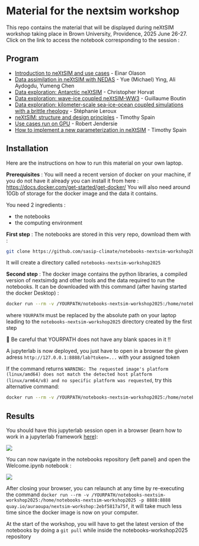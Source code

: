 # Material for the nextsim workshop

This repo contains the material that will be displayed during neXtSIM workshop taking place in Brown University, Providence, 2025 June 26-27.
Click on the link to access the notebook corresponding to the session :

## Program

  - [Introduction to neXtSIM and use cases](nextsimdg/README.md) - Einar Olason
  - [Data assimilation in neXtSIM with NEDAS](assimilation/demo-osse.ipynb) - Yue (Michael) Ying, Ali Aydogdu, Yumeng Chen
  - [Data exploration: Antarctic neXtSIM](antarctic/examine_BBM_EVP.ipynb) - Christopher Horvat
  - [Data exploration: wave-ice coupled neXtSIM-WW3](ww3-nextsim/tutorial_ww3-nextsim.ipynb) - Guillaume Boutin
  - [Data exploration: kilometer-scale sea-ice-ocean coupled simulations with a brittle rheology](hires-bbm/README.md) - Stéphanie Leroux
  - [neXtSIM: structure and design principles](nextsim-structure/README.md) - Timothy Spain
  - [Use cases run on GPU](nextsimdg-gpu/README.md) - Robert Jendersie
  - [How to implement a new parameterization in neXtSIM](nextsim-param/README.md) - Timothy Spain

## Installation

Here are the instructions on how to run this material on your own laptop.

**Prerequisites** : You will need a recent version of docker on your machine, if you do not have it already you can install it from here : https://docs.docker.com/get-started/get-docker/
You will also need around 10Gb of storage for the docker image and the data it contains.

You need 2 ingredients :
  - the notebooks
  - the computing environment


**First step** : The notebooks are stored in this very repo, download them with : 

```bash
git clone https://github.com/sasip-climate/notebooks-nextsim-workshop2025.git
```

It will create a directory called `notebooks-nextsim-workshop2025`

**Second step** : The docker image contains the python libraries, a compiled version of nextsimdg and other tools and the data required to run the notebooks. It can be downloaded with this command (after having started the docker Desktop) :

```bash
docker run --rm -v /YOURPATH/notebooks-nextsim-workshop2025:/home/notebooks-nextsim-workshop2025 -p 8888:8888 quay.io/auraoupa/nextsim-workshop:2ebf5817a75f 
```

where `YOURPATH` must be replaced by the absolute path on your laptop leading to the `notebooks-nextsim-workshop2025` directory created by the first step

📌 Be careful that YOURPATH does not have any blank spaces in it !!

A jupyterlab is now deployed, you just have to open in a browser the given adress `http://127.0.0.1:8888/lab?token=...` with your assigned token

If the command returns ```WARNING: The requested image's platform (linux/amd64) does not match the detected host platform (linux/arm64/v8) and no specific platform was requested```, try this alternative command:

```bash
docker run --rm -v /YOURPATH/notebooks-nextsim-workshop2025:/home/notebooks-nextsim-workshop2025 -p 8888:8888 ghcr.io/sasip-climate/workshop:latest 
```


## Results

You should have this jupyterlab session open in a browser (learn how to work in a jupyterlab framework [here](https://jupyterlab.readthedocs.io/en/stable/user/interface.html)):

![](docker-pic.png)

You can now navigate in the notebooks repository (left panel) and open the Welcome.ipynb notebook :

![](welcome.png)

After closing your browser, you can relaunch at any time by re-executing the command ```docker run --rm -v /YOURPATH/notebooks-nextsim-workshop2025:/home/notebooks-nextsim-workshop2025 -p 8888:8888 quay.io/auraoupa/nextsim-workshop:2ebf5817a75f```, it will take much less time since the docker image is now on your computer.

At the start of the workshop, you will have to get the latest version of the notebooks by doing a ```git pull``` while inside the notebooks-workshop2025 repository

